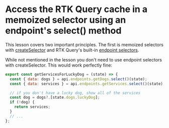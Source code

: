 # Access the RTK Query cache in a memoized selector using an endpoint's select() method

This lesson covers two important principles. The first is memoized selectors with [createSelector](https://redux-toolkit.js.org/api/createSelector) and RTK Query's built-in [endpoint selectors](https://redux-toolkit.js.org/rtk-query/api/created-api/endpoints#select).

While not mentioned in the lesson you don't need to use endpoint selectors with createSelector. This would work perfectly fine:

```js
export const getServicesForLuckyDog = (state) => {
  const { data: dogs } = api.endpoints.getDogs.select()(state);
  const { data: services } = api.endpoints.getServices.select()(state);

  // if you don't have a lucky dog, show all of the services
  const dog = dogs?.[state.dogs.luckyDog];
  if (!dog) {
    return services;
  }
  // ...
};
```
